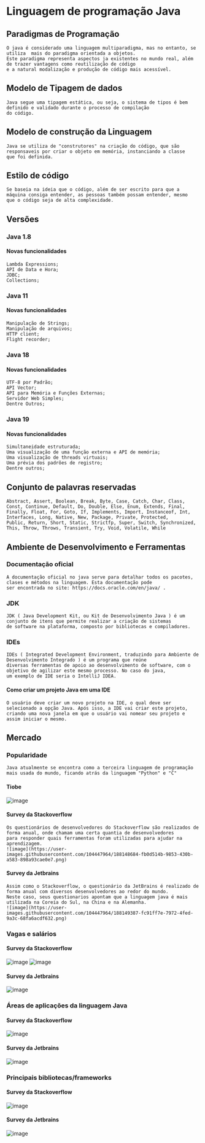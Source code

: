 # Linguagem de programação Java
  ## Paradigmas de Programação
    O java é considerado uma linguagem multiparadigma, mas no entanto, se utiliza  mais do paradigma orientada a objetos. 
    Este paradigma representa aspectos ja existentes no mundo real, além de trazer vantagens como reutilização de código 
    e a natural modalização e produção de código mais acessível.
  ## Modelo de Tipagem de dados
    Java segue uma tipagem estática, ou seja, o sistema de tipos é bem definido e validado durante o processo de compilação 
    do código.
  ## Modelo de construção da Linguagem  
    Java se utiliza de "construtores" na criação do código, que são responsaveis por criar o objeto em memória, instanciando a classe
    que foi definida.
  ## Estilo de código
    Se baseia na ideia que o código, além de ser escrito para que a máquina consiga entender, as pessoas também possam entender, mesmo 
    que o código seja de alta complexidade.
  ## Versões
 
 ### Java 1.8
 #### Novas funcionalidades 
    Lambda Expressions;
    API de Data e Hora;
    JDBC;
    Collections;
 ### Java 11
 #### Novas funcionalidades
    Manipulação de Strings;
    Manipulação de arquivos;
    HTTP client;
    Flight recorder;
 ### Java 18
 #### Novas funcionalidades
    UTF-8 por Padrão;
    API Vector;
    API para Memória e Funções Externas;
    Servidor Web Simples;
    Dentre Outros;
 ### Java 19 
 #### Novas funcionalidades
    Simultaneidade estruturada;
    Uma visualização de uma função externa e API de memória;
    Uma visualização de threads virtuais;
    Uma prévia dos padrões de registro;
    Dentre outros;
  ## Conjunto de palavras reservadas
    Abstract, Assert, Boolean, Break, Byte, Case, Catch, Char, Class, Const, Continue, Default, Do, Double, Else, Enum, Extends, Final, 
    Finally, Float, For, Goto, If, Implements, Import, Instanceof, Int, Interfaces, Long, Native, New, Package, Private, Protected, 
    Public, Return, Short, Static, Strictfp, Super, Switch, Synchronized, This, Throw, Throws, Transient, Try, Void, Volatile, While
  ## Ambiente de Desenvolvimento e Ferramentas
  ### Documentação oficial
    A documentação oficial no java serve para detalhar todos os pacotes, clases e métodos na linguagem. Esta documentação pode 
    ser encontrada no site: https://docs.oracle.com/en/java/ .
  ### JDK
    JDK ( Java Development Kit, ou Kit de Desenvolvimento Java ) é um conjunto de itens que permite realizar a criação de sistemas 
    de software na plataforma, composto por bibliotecas e compiladores.
  ### IDEs
    IDEs ( Integrated Development Environment, traduzindo para Ambiente de Desenvolvimento Integrado ) é um programa que reúne 
    diversas ferramentas de apoio ao desenvolvimento de software, com o objetivo de agilizar este mesmo processo. No caso do java, 
    um exemplo de IDE seria o IntelliJ IDEA.
 #### Como criar um projeto Java em uma IDE
    O usuário deve criar um novo projeto na IDE, o qual deve ser selecionado a opção Java. Após isso, a IDE vai criar este projeto,
    criando uma nova janela em que o usuário vai nomear seu projeto e assim iniciar o mesmo.
  ## Mercado
   ### Popularidade 
    Java atualmente se encontra como a terceira linguagem de programação mais usada do mundo, ficando atrás da linguagem "Python" e "C" 
 #### Tiobe
 ![image](https://user-images.githubusercontent.com/104447964/187963199-9299b58f-4286-4387-9679-bfe54d4ebee5.png)
 #### Survey da Stackoverflow 
    Os questionários de desenvolvedores do Stackoverflow são realizados de forma anual, onde chamam uma certa quantia de desenvolvedores 
    para responder quais ferramentas foram utilizadas para ajudar na aprendizagem.
    ![image](https://user-images.githubusercontent.com/104447964/188148684-fb0d514b-9853-430b-a583-898a93cae0e7.png)
 #### Survey da Jetbrains 
    Assim como o Stackoverflow, o questionário da JetBrains é realizado de forma anual com diversos desenvolvedores ao redor do mundo. 
    Neste caso, seus questionarios apontam que a linguagem java é mais utilizada na Coreia do Sul, na China e na Alemanha.
    ![image](https://user-images.githubusercontent.com/104447964/188149387-fc91ff7e-7972-4fed-9a3c-68fa6acdf632.png)
  ### Vagas e salários 
  #### Survey da Stackoverflow 
  ![image](https://user-images.githubusercontent.com/104447964/188150263-f54fb0ff-38da-44ba-860a-5170bc121755.png)
  ![image](https://user-images.githubusercontent.com/104447964/188150107-76cc5940-2813-4b26-968b-c2de011a3c28.png)
  #### Survey da Jetbrains  
  ![image](https://user-images.githubusercontent.com/104447964/188149923-fbe97ba9-c4c1-4f2b-99ba-585efcc4d5bf.png)
  ### Áreas de aplicações da linguagem Java 
  #### Survey da Stackoverflow 
  ![image](https://user-images.githubusercontent.com/104447964/188150906-4e3185d5-dee3-4fcb-b44d-1b458828bfd8.png)
  #### Survey da Jetbrains  
  ![image](https://user-images.githubusercontent.com/104447964/188150505-ff5b65e1-7ba9-43e6-900a-2668314aeb09.png)
  ### Principais bibliotecas/frameworks 
 #### Survey da Stackoverflow 
  ![image](https://user-images.githubusercontent.com/104447964/188151092-08b69fb4-75ef-429f-a64f-8aaafeead5b1.png)
 #### Survey da Jetbrains  
  ![image](https://user-images.githubusercontent.com/104447964/188151378-e2a39138-1e6f-4f53-8eee-24a82b739732.png)


